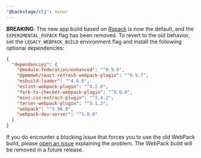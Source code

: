 ```yaml
---
'@backstage/cli': minor
---
```


**BREAKING**: The new app build based on [Rspack](https://rspack.dev/) is now the default, and the `EXPERIMENTAL_RSPACK` flag has been removed. To revert to the old behavior, set the `LEGACY_WEBPACK_BUILD` environment flag and install the following optional dependencies:

```json
{
  "dependencies": {
    "@module-federation/enhanced": "^0.9.0",
    "@pmmmwh/react-refresh-webpack-plugin": "^0.5.7",
    "esbuild-loader": "^4.0.0",
    "eslint-webpack-plugin": "^4.2.0",
    "fork-ts-checker-webpack-plugin": "^9.0.0",
    "mini-css-extract-plugin": "^2.4.2",
    "terser-webpack-plugin": "^5.1.3",
    "webpack": "^5.96.0",
    "webpack-dev-server": "^5.0.0"
  }
}
```

If you do encounter a blocking issue that forces you to use the old WebPack build, please [open an issue](https://github.com/backstage/backstage/issues) explaining the problem. The WebPack build will be removed in a future release.
